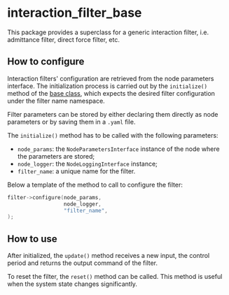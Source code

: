 # interaction_filter_base

This package provides a superclass for a generic interaction filter, i.e. admittance filter, direct force filter, etc.

## How to configure

Interaction filters' configuration are retrieved from the node parameters interface.
The initialization process is carried out by the `initialize()` method of the [base class](./include/interaction_filter_base/interaction_filter_base.hpp), which expects the desired filter configuration under the filter name namespace.

Filter parameters can be stored by either declaring them directly as node parameters or by saving them in a `.yaml` file.

The `initialize()` method has to be called with the following parameters:

- `node_params`: the `NodeParametersInterface` instance of the node where the parameters are stored;
- `node_logger`: the `NodeLoggingInterface` instance;
- `filter_name`: a unique name for the filter.

Below a template of the method to call to configure the filter:

```c++
filter->configure(node_params,
                  node_logger,
                  "filter_name",
);
```

## How to use

After initialized, the `update()` method receives a new input, the control period and returns the output command of the filter.

To reset the filter, the `reset()` method can be called. This method is useful when the system state changes significantly.
